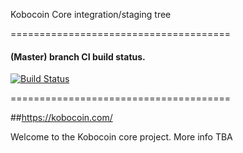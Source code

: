 Kobocoin Core integration/staging tree

======================================


#### (Master) branch CI build status.

[![Build Status](https://travis-ci.org/mammix2/Kobocoin.svg?branch=master)](https://travis-ci.org/mammix2/Kobocoin)

======================================

##https://kobocoin.com/

Welcome to the Kobocoin core project.
More info TBA